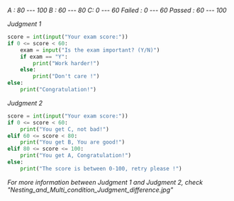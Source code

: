 *A : 80 --- 100 B : 60 --- 80 C: 0 --- 60 Failed : 0 --- 60 Passed : 60 --- 100*

*Judgment 1*

```python
score = int(input("Your exam score:"))
if 0 <= score < 60:
    exam = input("Is the exam important? (Y/N)")
    if exam == "Y":
        print("Work harder!")
    else:
        print("Don't care !")
else:
    print("Congratulation!")
```

*Judgment 2*

```python
score = int(input("Your exam score:"))
if 0 <= score < 60:
    print("You get C, not bad!")
elif 60 <= score < 80:
    print("You get B, You are good!")
elif 80 <= score <= 100:
    print("You get A, Congratulation!")
else:
    print("The score is between 0-100, retry please !")
```

*For more information between Judgment 1 and Judgment 2, check "Nesting_and_Multi_condition_Judgment_difference.jpg"*

